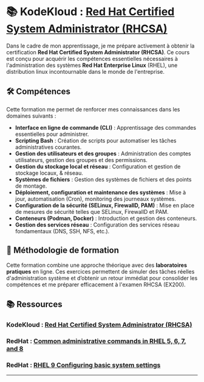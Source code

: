 # 📚 KodeKloud : [Red Hat Certified System Administrator (RHCSA)](https://learn.kodekloud.com/courses/red-hat-certified-system-administrator-rhcsa?autoplay=true)

Dans le cadre de mon apprentissage, je me prépare activement à obtenir la certification **Red Hat Certified System Administrator (RHCSA)**. Ce cours est conçu pour acquérir les compétences essentielles nécessaires à l'administration des systèmes **Red Hat Enterprise Linux** (RHEL), une distribution linux incontournable dans le monde de l'entreprise.

## 🛠 Compétences

Cette formation me permet de renforcer mes connaissances dans les domaines suivants :  

- **Interface en ligne de commande (CLI)** : Apprentissage des commandes essentielles pour administrer.
- **Scripting Bash** : Création de scripts pour automatiser les tâches administratives courantes.
- **Gestion des utilisateurs et des groupes** : Administration des comptes utilisateurs, gestion des groupes et des permissions.
- **Gestion du stockage local et réseau** : Configuration et gestion de stockage locaux, & réseau.
- **Systèmes de fichiers** : Gestion des systèmes de fichiers et des points de montage.
- **Déploiement, configuration et maintenance des systèmes** : Mise à jour, automatisation (Cron), monitoring des journeaux systèmes.
- **Configuration de la sécurité (SELinux, FirewallD, PAM)** : Mise en place de mesures de sécurité telles que SELinux, FirewallD et PAM.
- **Conteneurs (Podman, Docker)** : Introduction et gestion des conteneurs.
- **Gestion des services réseau** : Configuration des services réseau fondamentaux (DNS, SSH, NFS, etc.).

## 🔧 Méthodologie de formation

Cette formation combine une approche théorique avec des **laboratoires pratiques** en ligne. Ces exercices permettent de simuler des tâches réelles d'administration système et d’obtenir un retour immédiat pour consolider les compétences et me préparer efficacement à l'examen RHCSA (EX200).

## 📚 Ressources

### **KodeKloud** : [Red Hat Certified System Administrator (RHCSA)](https://learn.kodekloud.com/courses/red-hat-certified-system-administrator-rhcsa?autoplay=true)  

### **RedHat** : [Common administrative commands in RHEL 5, 6, 7, and 8](https://access.redhat.com/sites/default/files/attachments/rhel_5_6_7_8_cheatsheet_24x36_0519.pdf)
  
### **RedHat** : [RHEL 9 Configuring basic system settings](https://docs.redhat.com/en/documentation/red_hat_enterprise_linux/9/pdf/configuring_basic_system_settings/Red_Hat_Enterprise_Linux-9-Configuring_basic_system_settings-en-US.pdf)

---
